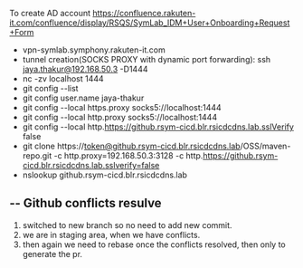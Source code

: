 To create AD account
https://confluence.rakuten-it.com/confluence/display/RSQS/SymLab_IDM+User+Onboarding+Request+Form



- vpn-symlab.symphony.rakuten-it.com
- tunnel creation(SOCKS PROXY with dynamic port forwarding):  ssh jaya.thakur@192.168.50.3 -D1444
-  nc -zv localhost 1444
-  git config --list
-  git config user.name jaya-thakur
- git config --local https.proxy socks5://localhost:1444
- git config --local http.proxy socks5://localhost:1444
- git config --local http.https://github.rsym-cicd.blr.rsicdcdns.lab.sslVerify false
- git clone https://token@github.rsym-cicd.blr.rsicdcdns.lab/OSS/maven-repo.git -c http.proxy=192.168.50.3:3128 -c http.https://github.rsym-cicd.blr.rsicdcdns.lab.sslverify=false
- nslookup github.rsym-cicd.blr.rsicdcdns.lab


--
Github conflicts resulve
---
1. switched to new branch so no need to add new commit.
2. we are in staging area, when we have conflicts.
3. then again we need to rebase once the conflicts resolved, then only to generate the pr.
